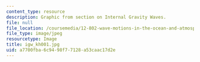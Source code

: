 ```yaml
---
content_type: resource
description: Graphic from section on Internal Gravity Waves.
file: null
file_location: /coursemedia/12-802-wave-motions-in-the-ocean-and-atmosphere-spring-2004/a7700fba6c9498f77128a53caac17d2e_igw_kh001.jpg
file_type: image/jpeg
resourcetype: Image
title: igw_kh001.jpg
uid: a7700fba-6c94-98f7-7128-a53caac17d2e
---
```

